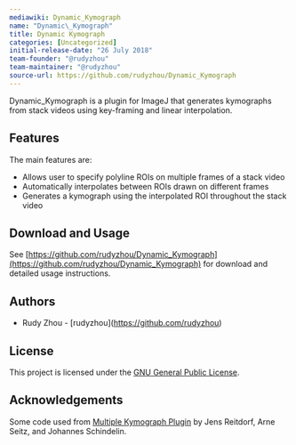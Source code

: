 ```yaml
---
mediawiki: Dynamic_Kymograph
name: "Dynamic\_Kymograph"
title: Dynamic Kymograph
categories: [Uncategorized]
initial-release-date: "26 July 2018"
team-founder: "@rudyzhou"
team-maintainer: "@rudyzhou"
source-url: https://github.com/rudyzhou/Dynamic_Kymograph
---
```



Dynamic\_Kymograph is a plugin for ImageJ that generates kymographs from stack videos using key-framing and linear interpolation.

## Features

The main features are:

-   Allows user to specify polyline ROIs on multiple frames of a stack video
-   Automatically interpolates between ROIs drawn on different frames
-   Generates a kymograph using the interpolated ROI throughout the stack video

## Download and Usage

See [https://github.com/rudyzhou/Dynamic_Kymograph](https://github.com/rudyzhou/Dynamic_Kymograph) for download and detailed usage instructions.

## Authors

-   Rudy Zhou - \[rudyzhou\](https://github.com/rudyzhou)

## License

This project is licensed under the [GNU General Public License](/licensing/gpl).

## Acknowledgements

Some code used from [Multiple Kymograph Plugin](/plugins/multi-kymograph) by Jens Reitdorf, Arne Seitz, and Johannes Schindelin.
